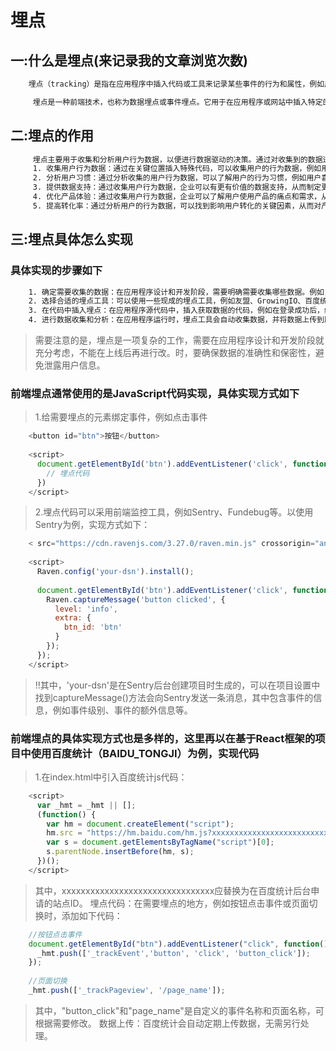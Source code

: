 # 埋点

## 一:什么是埋点(来记录我的文章浏览次数)

```txt
    埋点（tracking）是指在应用程序中插入代码或工具来记录某些事件的行为和属性，例如用户在应用中的点击、浏览、购买、注册等操作行为。这些数据可以被用来分析用户行为、优化产品功能、改进用户体验等。通过埋点，开发人员可以采集用户数据，并将其发送到后台以进行分析和存储。埋点数据通常是跟踪、监测和分析网站或应用程序用户行为的重要组成部分
```

```txt
     埋点是一种前端技术，也称为数据埋点或事件埋点。它用于在应用程序或网站中插入特定的代码，以记录用户行为、操作和事件。通过在关键位置插入埋点代码，开发人员可以捕获和跟踪用户与应用程序的交互行为。这些行为可以包括点击按钮、页面浏览、提交表单、播放视频等。埋点操作可以记录关于用户行为的重要信息，例如时间戳、行为类型、页面路径、设备信息等。
```

## 二:埋点的作用

```txt
     埋点主要用于收集和分析用户行为数据，以便进行数据驱动的决策。通过对收集到的数据进行分析，开发人员和产品团队可以了解用户行为模式、优化产品功能、改善用户体验、评估转化率、针对不同用户群体制定营销策略等。具体细分如下：
     1. 收集用户行为数据：通过在关键位置插入特殊代码，可以收集用户的行为数据，例如用户访问哪些页面，点击哪些按钮，使用哪些功能等。
     2. 分析用户习惯：通过分析收集的用户行为数据，可以了解用户的行为习惯，例如用户喜欢使用哪些功能，访问哪些页面，以及在什么时间段使用应用等。
     3. 提供数据支持：通过收集用户行为数据，企业可以有更有价值的数据支持，从而制定更科学的产品策略、营销策略和开发策略。
     4. 优化产品体验：通过收集用户行为数据，企业可以了解用户使用产品的痛点和需求，从而针对性地优化产品体验，提高用户满意度。
     5. 提高转化率：通过分析用户的行为数据，可以找到影响用户转化的关键因素，从而对产品、页面、营销策略等进行优化，提高转化率。
```

## 三:埋点具体怎么实现

### 具体实现的步骤如下

```txt
    1. 确定需要收集的数据：在应用程序设计和开发阶段，需要明确需要收集哪些数据。例如，应用程序流程、户行为、错误日志等。
    2. 选择合适的埋点工具：可以使用一些现成的埋点工具，例如友盟、GrowingIO、百度统计等。
    3. 在代码中插入埋点：在应用程序源代码中，插入获取数据的代码，例如在登录成功后，统计登录用户信息，或者在用户 进行某项操作时，记录用户的操作行为。
    4. 进行数据收集和分析：在应用程序运行时，埋点工具会自动收集数据，并将数据上传到服务器，然后进行数据分析和处 理。可以通过数据可视化工具，例如Tableau、PowerBI等，对数据进行展示和分析。
```

> 需要注意的是，埋点是一项复杂的工作，需要在应用程序设计和开发阶段就充分考虑，不能在上线后再进行改。时，要确保数据的准确性和保密性，避免泄露用户信息。

### 前端埋点通常使用的是JavaScript代码实现，具体实现方式如下

> 1.给需要埋点的元素绑定事件，例如点击事件

```js
    <button id="btn">按钮</button>
    
    <script>
      document.getElementById('btn').addEventListener('click', function() {
        // 埋点代码
      })
    </script>   
```

> 2.埋点代码可以采用前端监控工具，例如Sentry、Fundebug等。以使用Sentry为例，实现方式如下：

```js
    < src="https://cdn.ravenjs.com/3.27.0/raven.min.js" crossorigin="anonymous"></    script>
    
    <script>
      Raven.config('your-dsn').install();
    
      document.getElementById('btn').addEventListener('click', function() {
        Raven.captureMessage('button clicked', {
          level: 'info',
          extra: {
            btn_id: 'btn'
          }
        });
      });
    </script>
```

> !!其中，'your-dsn'是在Sentry后台创建项目时生成的，可以在项目设置中找到captureMessage()方法会向Sentry发送一条消息，其中包含事件的信息，例如事件级别、事件的额外信息等。

### 前端埋点的具体实现方式也是多样的，这里再以在基于React框架的项目中使用百度统计（BAIDU_TONGJI）为例，实现代码

> 1.在index.html中引入百度统计js代码：

```js
    <script>
      var _hmt = _hmt || [];
      (function() {
        var hm = document.createElement("script");
        hm.src = "https://hm.baidu.com/hm.js?xxxxxxxxxxxxxxxxxxxxxxxxxxxxxxxx";
        var s = document.getElementsByTagName("script")[0]; 
        s.parentNode.insertBefore(hm, s);
      })();
    </script>
```

> 其中，xxxxxxxxxxxxxxxxxxxxxxxxxxxxxxxx应替换为在百度统计后台申请的站点ID。
> 埋点代码：在需要埋点的地方，例如按钮点击事件或页面切换时，添加如下代码：

```js
    //按钮点击事件
    document.getElementById("btn").addEventListener("click", function(){
      _hmt.push(['_trackEvent','button', 'click', 'button_click']);
    });
    
    //页面切换
    _hmt.push(['_trackPageview', '/page_name']);
```

> 其中，"button_click"和"page_name"是自定义的事件名称和页面名称，可根据需要修改。
> 数据上传：百度统计会自动定期上传数据，无需另行处理。
